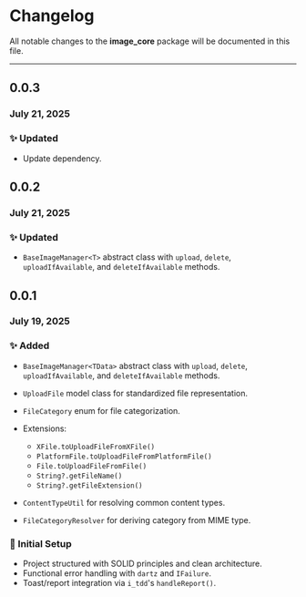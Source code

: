 # Changelog

All notable changes to the **image_core** package will be documented in this file.

---

## 0.0.3

### July 21, 2025

### ✨ Updated

* Update dependency.

## 0.0.2

### July 21, 2025

### ✨ Updated

* `BaseImageManager<T>` abstract class with `upload`, `delete`, `uploadIfAvailable`, and `deleteIfAvailable` methods.


## 0.0.1

### July 19, 2025

### ✨ Added

* `BaseImageManager<TData>` abstract class with `upload`, `delete`, `uploadIfAvailable`, and `deleteIfAvailable` methods.
* `UploadFile` model class for standardized file representation.
* `FileCategory` enum for file categorization.
* Extensions:

    * `XFile.toUploadFileFromXFile()`
    * `PlatformFile.toUploadFileFromPlatformFile()`
    * `File.toUploadFileFromFile()`
    * `String?.getFileName()`
    * `String?.getFileExtension()`
* `ContentTypeUtil` for resolving common content types.
* `FileCategoryResolver` for deriving category from MIME type.

### 🧰 Initial Setup

* Project structured with SOLID principles and clean architecture.
* Functional error handling with `dartz` and `IFailure`.
* Toast/report integration via `i_tdd`'s `handleReport()`.
